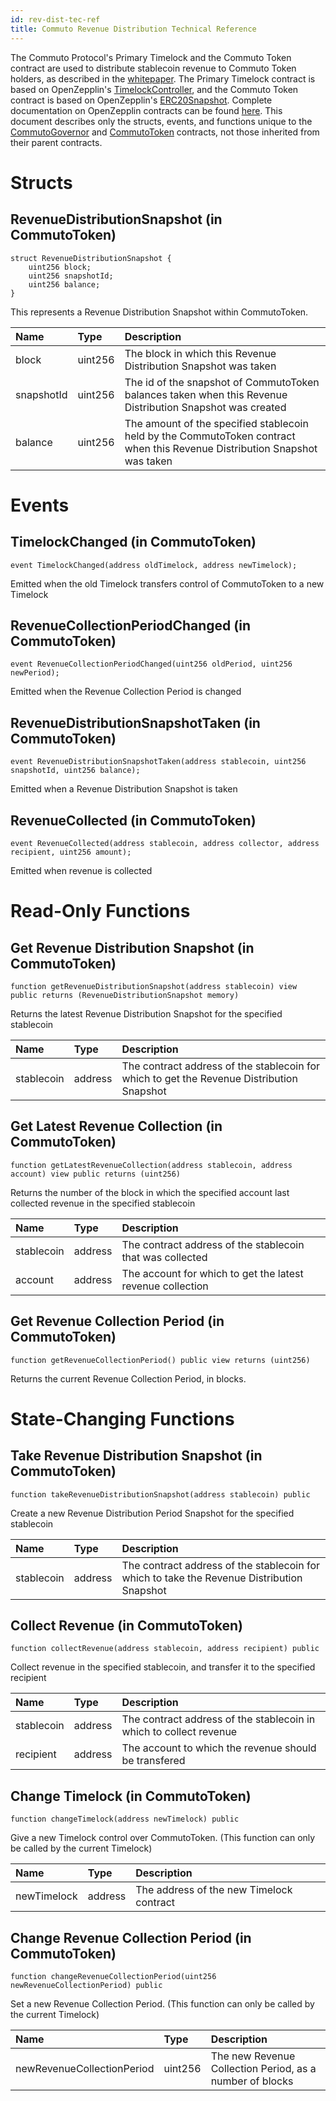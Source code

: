 ```yaml
---
id: rev-dist-tec-ref
title: Commuto Revenue Distribution Technical Reference
---
```


The Commuto Protocol's Primary Timelock and the Commuto Token contract are used to distribute stablecoin revenue to 
Commuto Token holders, as described in the 
[whitepaper](https://github.com/jimmyneutront/commuto-whitepaper/blob/main/commuto-whitepaper.txt). The Primary Timelock
contract is based on OpenZepplin's 
[TimelockController](https://docs.openzeppelin.com/contracts/4.x/api/governance#TimelockController), and the Commuto 
Token contract is based on OpenZepplin's
[ERC20Snapshot](https://docs.openzeppelin.com/contracts/4.x/api/token/erc20#ERC20Snapshot). Complete documentation on 
OpenZepplin contracts can be found 
[here](https://docs.openzeppelin.com/contracts/4.x/). This document describes only the structs, events, and functions 
unique to the 
[CommutoGovernor](https://github.com/jimmyneutront/commuto-protocol/blob/main/libraries/governance/CommutoGovernor.sol) 
and [CommutoToken](https://github.com/jimmyneutront/commuto-protocol/blob/main/libraries/governance/CommutoToken.sol) 
contracts, not those inherited from their parent contracts.

# Structs

## RevenueDistributionSnapshot (in CommutoToken)
```solidity
struct RevenueDistributionSnapshot {
    uint256 block;
    uint256 snapshotId;
    uint256 balance;
}
```

This represents a Revenue Distribution Snapshot within CommutoToken.

| Name       | Type    | Description                                                                                                                 |
|:-----------|:--------|:----------------------------------------------------------------------------------------------------------------------------|
| block      | uint256 | The block in which this Revenue Distribution Snapshot was taken                                                             |
| snapshotId | uint256 | The id of the snapshot of CommutoToken balances taken when this Revenue Distribution Snapshot was created                   |
| balance    | uint256 | The amount of the specified stablecoin held by the CommutoToken contract when this Revenue Distribution Snapshot was taken  |

# Events

## TimelockChanged (in CommutoToken)
```solidity
event TimelockChanged(address oldTimelock, address newTimelock);
```

Emitted when the old Timelock transfers control of CommutoToken to a new Timelock

## RevenueCollectionPeriodChanged (in CommutoToken)
```solidity
event RevenueCollectionPeriodChanged(uint256 oldPeriod, uint256 newPeriod);
```

Emitted when the Revenue Collection Period is changed

## RevenueDistributionSnapshotTaken (in CommutoToken)
```solidity
event RevenueDistributionSnapshotTaken(address stablecoin, uint256 snapshotId, uint256 balance);
```

Emitted when a Revenue Distribution Snapshot is taken

## RevenueCollected (in CommutoToken)
```solidity
event RevenueCollected(address stablecoin, address collector, address recipient, uint256 amount);
```

Emitted when revenue is collected

# Read-Only Functions

## Get Revenue Distribution Snapshot (in CommutoToken)
```solidity
function getRevenueDistributionSnapshot(address stablecoin) view public returns (RevenueDistributionSnapshot memory)
```

Returns the latest Revenue Distribution Snapshot for the specified stablecoin

| Name       | Type    | Description                                                                                |
|:-----------|:--------|:-------------------------------------------------------------------------------------------|
| stablecoin | address | The contract address of the stablecoin for which to get the Revenue Distribution Snapshot  |

## Get Latest Revenue Collection (in CommutoToken)
```solidity
function getLatestRevenueCollection(address stablecoin, address account) view public returns (uint256)
```

Returns the number of the block in which the specified account last collected revenue in the specified stablecoin

| Name       | Type    | Description                                                |
|:-----------|:--------|:-----------------------------------------------------------|
| stablecoin | address | The contract address of the stablecoin that was collected  |
| account    | address | The account for which to get the latest revenue collection |

## Get Revenue Collection Period (in CommutoToken)
```solidity
function getRevenueCollectionPeriod() public view returns (uint256)
```

Returns the current Revenue Collection Period, in blocks.

# State-Changing Functions

## Take Revenue Distribution Snapshot (in CommutoToken)
```solidity
function takeRevenueDistributionSnapshot(address stablecoin) public
```

Create a new Revenue Distribution Period Snapshot for the specified stablecoin

| Name       | Type    | Description                                                                                |
|:-----------|:--------|:-------------------------------------------------------------------------------------------|
| stablecoin | address | The contract address of the stablecoin for which to take the Revenue Distribution Snapshot |

## Collect Revenue (in CommutoToken)
```solidity
function collectRevenue(address stablecoin, address recipient) public
```

Collect revenue in the specified stablecoin, and transfer it to the specified recipient

| Name       | Type    | Description                                                        |
|:-----------|:--------|:-------------------------------------------------------------------|
| stablecoin | address | The contract address of the stablecoin in which to collect revenue |
| recipient  | address | The account to which the revenue should be transfered              |

## Change Timelock (in CommutoToken)
```solidity
function changeTimelock(address newTimelock) public
```

Give a new Timelock control over CommutoToken. (This function can only be called by the current Timelock)

| Name        | Type    | Description                              |
|:------------|:--------|:-----------------------------------------|
| newTimelock | address | The address of the new Timelock contract |

## Change Revenue Collection Period (in CommutoToken)
```solidity
function changeRevenueCollectionPeriod(uint256 newRevenueCollectionPeriod) public
```

Set a new Revenue Collection Period. (This function can only be called by the current Timelock)

| Name                       | Type    | Description                                              |
|:---------------------------|:--------|:---------------------------------------------------------|
| newRevenueCollectionPeriod | uint256 | The new Revenue Collection Period, as a number of blocks |
